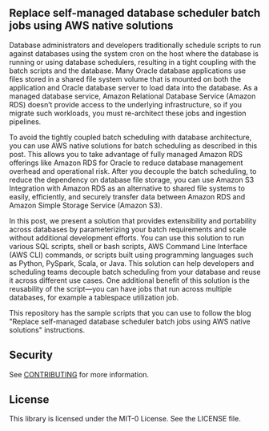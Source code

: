 ## Replace self-managed database scheduler batch jobs using AWS native solutions

Database administrators and developers traditionally schedule scripts to run against databases using the system cron on the host where the database is running or using database schedulers, resulting in a tight coupling with the batch scripts and the database. Many Oracle database applications use files stored in a shared file system volume that is mounted on both the application and Oracle database server to load data into the database. As a managed database service, Amazon Relational Database Service (Amazon RDS) doesn’t provide access to the underlying infrastructure, so if you migrate such workloads, you must re-architect these jobs and ingestion pipelines.

To avoid the tightly coupled batch scheduling with database architecture, you can use AWS native solutions for batch scheduling as described in this post. This allows you to take advantage of fully managed Amazon RDS offerings like Amazon RDS for Oracle to reduce database management overhead and operational risk. After you decouple the batch scheduling, to reduce the dependency on database file storage, you can use Amazon S3 Integration with Amazon RDS as an alternative to shared file systems to easily, efficiently, and securely transfer data between Amazon RDS and Amazon Simple Storage Service (Amazon S3).

In this post, we present a solution that provides extensibility and portability across databases by parameterizing your batch requirements and scale without additional development efforts. You can use this solution to run various SQL scripts, shell or bash scripts, AWS Command Line Interface (AWS CLI) commands, or scripts built using programming languages such as Python, PySpark, Scala, or Java. This solution can help developers and scheduling teams decouple batch scheduling from your database and reuse it across different use cases. One additional benefit of this solution is the reusability of the script—you can have jobs that run across multiple databases, for example a tablespace utilization job.

This repository has the sample scripts that you can use to follow the blog "Replace self-managed database scheduler batch jobs using AWS native solutions" instructions.



## Security

See [CONTRIBUTING](CONTRIBUTING.md#security-issue-notifications) for more information.

## License

This library is licensed under the MIT-0 License. See the LICENSE file.


